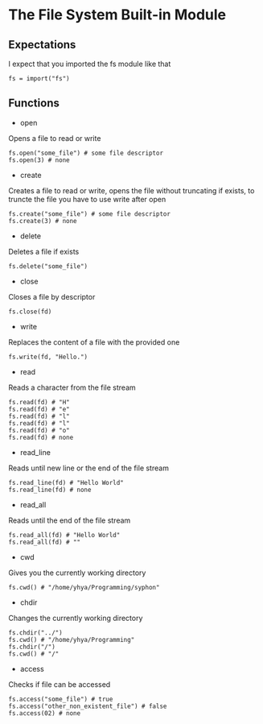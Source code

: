 # The File System Built-in Module

## Expectations

I expect that you imported the fs module like that

```
fs = import("fs")
```

## Functions

- open

Opens a file to read or write

```
fs.open("some_file") # some file descriptor
fs.open(3) # none
```

- create

Creates a file to read or write, opens the file without truncating if exists, to truncte the file you have to use write after open

```
fs.create("some_file") # some file descriptor
fs.create(3) # none
```

- delete

Deletes a file if exists

```
fs.delete("some_file")
```

- close

Closes a file by descriptor

```
fs.close(fd)
```

- write

Replaces the content of a file with the provided one

```
fs.write(fd, "Hello.")
```

- read

Reads a character from the file stream

```
fs.read(fd) # "H"
fs.read(fd) # "e"
fs.read(fd) # "l"
fs.read(fd) # "l"
fs.read(fd) # "o"
fs.read(fd) # none
```

- read_line

Reads until new line or the end of the file stream

```
fs.read_line(fd) # "Hello World"
fs.read_line(fd) # none
```

- read_all

Reads until the end of the file stream

```
fs.read_all(fd) # "Hello World"
fs.read_all(fd) # ""
```

- cwd

Gives you the currently working directory

```
fs.cwd() # "/home/yhya/Programming/syphon"
```

- chdir

Changes the currently working directory

```
fs.chdir("../")
fs.cwd() # "/home/yhya/Programming"
fs.chdir("/")
fs.cwd() # "/"
```

- access

Checks if file can be accessed

```
fs.access("some_file") # true
fs.access("other_non_existent_file") # false
fs.access(02) # none
```
